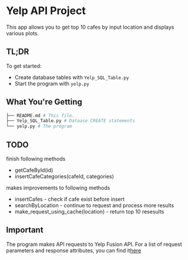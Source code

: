 # Yelp API Project

This app allows you to get top 10 cafes by input location and displays various plots.

## TL;DR

To get started:

* Create database tables with `Yelp_SQL_Table.py`
* Start the program with `yelp.py`

## What You're Getting
```bash
├── README.md # This file.
├── Yelp_SQL_Table.py # Dataase CREATE statements
└── yelp.py # The program
```

## TODO
finish following methods
- getCafeById(id)
- insertCafeCategories(cafeId, categories)

makes improvements to following methods
- insertCafes - check if cafe exist before insert
- searchByLocation - continue to request and process more results
- make_request_using_cache(location) - return top 10 resesults

## Important
The program makes API requests to Yelp Fusion API. For a list of request parameters and response attributes, you can find it[here](https://www.yelp.com/developers/documentation/v3/business_search)